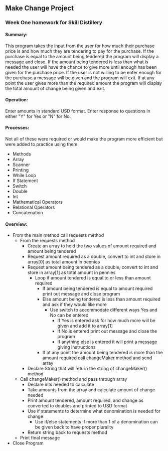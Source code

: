 ## Make Change Project

### Week One homework for Skill Distillery

#### Summary:
This program takes the input from the user for how much their purchase price is and how much they are tendering to pay for the purchase. If the purchase is equal to the amount being tendered the program will display a message and close. If the amount being tendered is less than what is needed the user will have the chance to give more until enough has been given for the purchase price. If the user is not willing to be enter enough for the purchase a message will be given and the program will exit. If at any point the user gives more than the required amount the program will display the total amount of change being given and exit.

#### Operation:
Enter amounts in standard USD format.
Enter response to questions in either "Y" for Yes or "N" for No.

#### Processes:
Not all of these were required or would make the program more efficient  but were added to practice using them
- Methods
- Array
- Scanner
- Printing
- While Loop
- If Statement
- Switch
- Double
- Int
- Mathematical Operators
- Relational Operators
- Concatenation

#### Overview:
- From the main method call requests method
	- From the requests method
		- Create an array to hold the two values of amount required and amount being tendered
		- Request amount required as a double, convert to int and store in array[0] as total amount in pennies
		- Request amount being tendered as a double, convert to int and store in array[1] as total amount in pennies
			- Loop if amount tendered is equal to or less than amount required
				- If amount being tendered is equal to amount required print out message and close program
				- Else amount being tendered is less than amount required and ask if they would like more
					- Use switch to accommodate different ways Yes and No can be entered
						- If Yes is entered ask for how much more will be given and add it to array[1]
						- If No is entered print out message and close the program
						- If anything else is entered it will print a message giving instructions
				- If at any point the amount being tendered is more than the amount required call changeMaker method and send array
		- Declare String that will return the string of changeMaker() method
	- Call changeMaker() method and pass through array
		- Declare ints needed to calculate
		- Take amounts from the array and calculate amount of change needed
		- Print amount tendered, amount required, and change as converted to doubles and printed to USD format
		- Use if statements to determine what denomination is needed for change
			- Use if/else statements if more than 1 of a denomination can be given back to have proper plurality
		- Return string back to requests method
	- Print final message
- Close Program
  